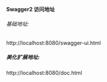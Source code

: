 #### Swagger2 访问地址
###### 基础地址:
http://localhost:8080/swagger-ui.html
##### 美化扩展地址:
http://localhost:8080/doc.html